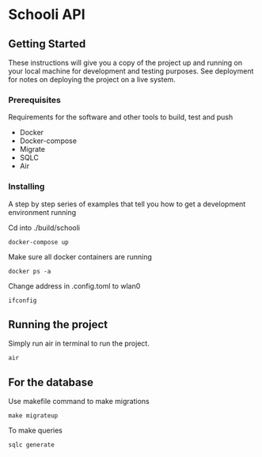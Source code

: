 # Schooli API



## Getting Started

These instructions will give you a copy of the project up and running on
your local machine for development and testing purposes. See deployment
for notes on deploying the project on a live system.

### Prerequisites

Requirements for the software and other tools to build, test and push 
- Docker
- Docker-compose
- Migrate
- SQLC
- Air 

### Installing

A step by step series of examples that tell you how to get a development
environment running

Cd into ./build/schooli

    docker-compose up

Make sure all docker containers are running

    docker ps -a 

Change address in .config.toml to wlan0 

    ifconfig 


## Running the project

Simply run air in terminal to run the project.

    air

## For the database

Use makefile command to make migrations

    make migrateup

To make queries

    sqlc generate
